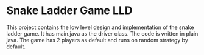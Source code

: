 # Snake Ladder Game LLD

This project contains the low level design and implementation of the snake ladder game.
It has main.java as the driver class. The code is written in plain java. 
The game has 2 players as default and runs on random strategy by default.